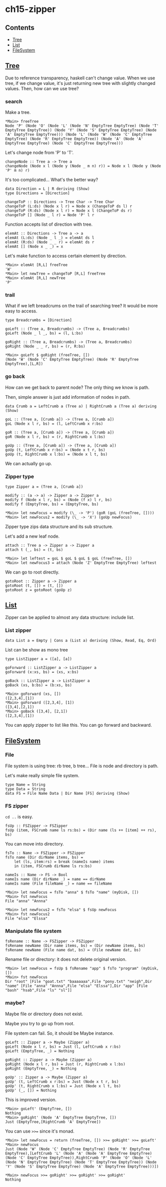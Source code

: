 # ch15-zipper

## Contents
- [Tree](#Tree)
- [List](#List)
- [FileSystem](#FileSystem)

## [Tree](./app/Tree.hs)

Due to reference transparency, haskell can't change value.
When we use tree, if we change value, it's just returning new tree with slightly changed values.
Then, how can we use tree?

### search

Make a tree.

```
*Main> freeTree
Node 'P' (Node 'O' (Node 'L' (Node 'N' EmptyTree EmptyTree) (Node 'T' EmptyTree EmptyTree)) (Node 'Y' (Node 'S' EmptyTree EmptyTree) (Node 'A' EmptyTree EmptyTree))) (Node 'L' (Node 'W' (Node 'C' EmptyTree EmptyTree) (Node 'R' EmptyTree EmptyTree)) (Node 'A' (Node 'A' EmptyTree EmptyTree) (Node 'C' EmptyTree EmptyTree)))
```

Let's change node from 'P' to 'T'.

```
changeNode :: Tree a -> Tree a
changeNode (Node x l (Node y (Node _ m n) r)) = Node x l (Node y (Node 'P' m n) r)
```

It's too complicated... What's the better way?

```
data Direction = L | R deriving (Show)
type Directions = [Direction]

changeToP :: Directions -> Tree Char -> Tree Char
changeToP (L:ds) (Node x l r) = Node x (ChangeToP ds l) r
changeToP (R:ds) (Node x l r) = Node x l (ChangeToP ds r)
changeToP [] (Node _ l r) = Node 'P' l r
```

Function accepts list of direction with tree.

```
elemAt :: Directions -> Tree a -> a
elemAt (L:ds) (Node _ l _) = elemAt ds l
elemAt (R:ds) (Node _ _ r) = elemAt ds r
elemAt [] (Node x _ _) = x
```

Let's make function to access certain element by direction.

```
*Main> elemAt [R,L] freeTree
'W'
*Main> let newTree = changeToP [R,L] freeTree
*Main> elemAt [R,L] newTree
'P'
```

### trail

What if we left breadcrums on the trail of searching tree? It would be more easy to access.

```
type Breadcrumbs = [Direction]

goLeft :: (Tree a, Breadcrumbs) -> (Tree a, Breadcrumbs)
goLeft (Node _ l _, bs) = (l, L:bs)

goRight :: (Tree a, Breadcrumbs) -> (Tree a, Breadcrumbs)
goRight (Node _ _ r, bs) = (r, R:bs)
```

```
*Main> goLeft $ goRight (freeTree, [])
(Node 'W' (Node 'C' EmptyTree EmptyTree) (Node 'R' EmptyTree EmptyTree),[L,R])
```

### go back

How can we get back to parent node? The only thing we know is path.

Then, simple answer is just add information of nodes in path.

```
data Crumb a = LeftCrumb a (Tree a) | RightCrumb a (Tree a) deriving (Show)

goL :: (Tree a, [Crumb a]) -> (Tree a, [Crumb a])
goL (Node x l r, bs) = (l, LeftCrumb x r:bs)

goR :: (Tree a, [Crumb a]) -> (Tree a, [Crumb a])
goR (Node x l r, bs) = (r, RightCrumb x l:bs)

goUp :: (Tree a, [Crumb a]) -> (Tree a, [Crumb a])
goUp (t, LeftCrumb x r:bs) = (Node x t r, bs)
goUp (t, RightCrumb x l:bs) = (Node x l t, bs)
```

We can actually go up.

### Zipper type

```
type Zipper a = (Tree a, [Crumb a])

modify :: (a -> a) -> Zipper a -> Zipper a
modify f (Node x l r, bs) = (Node (f x) l r, bs)
modify f (EmptyTree, bs) = (EmptyTree, bs)
```

```
*Main> let newFocus = modify (\_ -> 'P') (goR (goL (freeTree, [])))
*Main> let newFocus2 = modify (\_ -> 'X') (goUp newFocus)
```

Zipper type zips data structure and its sub structure.

Let's add a new leaf node.

```
attach :: Tree a -> Zipper a -> Zipper a
attach t (_, bs) = (t, bs)
```

```
*Main> let leftest = goL $ goL $ goL $ goL (freeTree, [])
*Main> let newFocus3 = attach (Node 'Z' EmptyTree EmptyTree) leftest
```

We can go to root directly.

```
gotoRoot :: Zipper a -> Zipper a
gotoRoot (t, []) = (t, [])
gotoRoot z = gotoRoot (goUp z)
```

## [List](./app/List.hs)

Zipper can be applied to almost any data structure: include list.

### List zipper

```
data List a = Empty | Cons a (List a) deriving (Show, Read, Eq, Ord)
```

List can be show as mono tree

```
type ListZipper a = ([a], [a])

goForward :: ListZipper a -> ListZipper a
goForward (x:xs, bs) = (xs, x:bs)

goBack :: ListZipper a -> ListZipper a
goBack (xs, b:bs) = (b:xs, bs)
```

```
*Main> goForward (xs, [])
([2,3,4],[1])
*Main> goForward ([2,3,4], [1])
([3,4],[2,1])
*Main> goBack ([3,4], [2,1])
([2,3,4],[1])
```

You can apply zipper to list like this. You can go forward and backward.


## [FileSystem](./app/FileSystem.hs)

### File

File system is using tree: rb tree, b tree...
File is node and directory is path.

Let's make really simple file system.

```
type Name = String
type Data = String
data FS = File Name Data | Dir Name [FS] deriving (Show)
```

### FS zipper

`cd ..` is easy.

```
fsUp :: FSZipper -> FSZipper
fsUp (item, FSCrumb name ls rs:bs) = (Dir name (ls ++ [item] ++ rs), bs)
```

You can move into directory.

```
fsTo :: Name -> FSZipper -> FSZipper
fsTo name (Dir dirName items, bs) =
    let (ls, item:rs) = break (nameIs name) items
    in (item, FSCrumb dirName ls rs:bs)

nameIs :: Name -> FS -> Bool
nameIs name (Dir dirName _) = name == dirName
nameIs name (File fileName _) = name == fileName
```

```
*Main> let newFocus = fsTo "anna" $ fsTo "name" (myDisk, [])
*Main> fst newFocus
File "anna" "Annna"

*Main> let newFocus2 = fsTo "elsa" $ fsUp newFocus
*Main> fst newFocus2
File "elsa" "Elssa"
```

### Manipulate file system

```
fsRename :: Name -> FSZipper -> FSZipper
fsRename newName (Dir name items, bs) = (Dir newName items, bs)
fsRename newName (File name dat, bs) = (File newName dat, bs)
```

Rename file or directory: it does not delete original version.

```
*Main> let newFocus = fsUp $ fsRename "app" $ fsTo "program" (myDisk, [])
*Main> fst newFocus
Dir "root" [File "goat.txt" "baaaaaaa",File "pony.txt" "neigh",Dir "name" [File "anna" "Annna",File "elsa" "Elssa"],Dir "app" [File "bash" "hsab",File "ls" "sl"]]
```

### maybe?

Maybe file or directory does not exist.

Maybe you try to go up from root.

File system can fail. So, it should be Maybe instance. 

```
goLeft :: Zipper a -> Maybe (Zipper a)
goLeft (Node x l r, bs) = Just (l, LeftCrumb x r:bs)
goLeft (EmptyTree, _) = Nothing

goRight :: Zipper a -> Maybe (Zipper a)
goRight (Node x l r, bs) = Just (r, RightCrumb x l:bs)
goRight (EmptyTree, _) = Nothing

goUp' :: Zipper a -> Maybe (Zipper a)
goUp' (t, LeftCrumb x r:bs) = Just (Node x t r, bs)
goUp' (t, RightCrumb x l:bs) = Just (Node x l t, bs)
goUp' (_, []) = Nothing
```

This is improved version.

```
*Main> goLeft' (EmptyTree, [])
Nothing
*Main> goRight' (Node 'A' EmptyTree EmptyTree, [])
Just (EmptyTree,[RightCrumb 'A' EmptyTree])
```

You can use `>>=` since it's monad.

```
*Main> let newFocus = return (freeTree, []) >>= goRight' >>= goLeft'
*Main> newFocus
Just (Node 'W' (Node 'C' EmptyTree EmptyTree) (Node 'R' EmptyTree EmptyTree),[LeftCrumb 'L' (Node 'A' (Node 'A' EmptyTree EmptyTree) (Node 'C' EmptyTree EmptyTree)),RightCrumb 'P' (Node 'O' (Node 'L' (Node 'N' EmptyTree EmptyTree) (Node 'T' EmptyTree EmptyTree)) (Node 'Y' (Node 'S' EmptyTree EmptyTree) (Node 'A' EmptyTree EmptyTree)))])

*Main> newFocus >>= goRight' >>= goRight' >>= goRight'
Nothing
```

